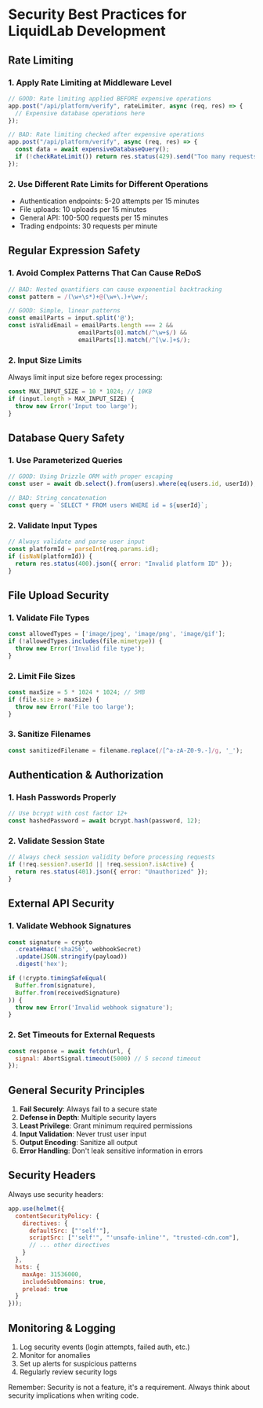 # Security Best Practices for LiquidLab Development

## Rate Limiting

### 1. Apply Rate Limiting at Middleware Level
```javascript
// GOOD: Rate limiting applied BEFORE expensive operations
app.post("/api/platform/verify", rateLimiter, async (req, res) => {
  // Expensive database operations here
});

// BAD: Rate limiting checked after expensive operations
app.post("/api/platform/verify", async (req, res) => {
  const data = await expensiveDatabaseQuery();
  if (!checkRateLimit()) return res.status(429).send("Too many requests");
});
```

### 2. Use Different Rate Limits for Different Operations
- Authentication endpoints: 5-20 attempts per 15 minutes
- File uploads: 10 uploads per 15 minutes  
- General API: 100-500 requests per 15 minutes
- Trading endpoints: 30 requests per minute

## Regular Expression Safety

### 1. Avoid Complex Patterns That Can Cause ReDoS
```javascript
// BAD: Nested quantifiers can cause exponential backtracking
const pattern = /(\w+\s*)+@(\w+\.)+\w+/;

// GOOD: Simple, linear patterns
const emailParts = input.split('@');
const isValidEmail = emailParts.length === 2 && 
                    emailParts[0].match(/^\w+$/) && 
                    emailParts[1].match(/^[\w.]+$/);
```

### 2. Input Size Limits
Always limit input size before regex processing:
```javascript
const MAX_INPUT_SIZE = 10 * 1024; // 10KB
if (input.length > MAX_INPUT_SIZE) {
  throw new Error('Input too large');
}
```

## Database Query Safety

### 1. Use Parameterized Queries
```javascript
// GOOD: Using Drizzle ORM with proper escaping
const user = await db.select().from(users).where(eq(users.id, userId));

// BAD: String concatenation
const query = `SELECT * FROM users WHERE id = ${userId}`;
```

### 2. Validate Input Types
```javascript
// Always validate and parse user input
const platformId = parseInt(req.params.id);
if (isNaN(platformId)) {
  return res.status(400).json({ error: "Invalid platform ID" });
}
```

## File Upload Security

### 1. Validate File Types
```javascript
const allowedTypes = ['image/jpeg', 'image/png', 'image/gif'];
if (!allowedTypes.includes(file.mimetype)) {
  throw new Error('Invalid file type');
}
```

### 2. Limit File Sizes
```javascript
const maxSize = 5 * 1024 * 1024; // 5MB
if (file.size > maxSize) {
  throw new Error('File too large');
}
```

### 3. Sanitize Filenames
```javascript
const sanitizedFilename = filename.replace(/[^a-zA-Z0-9.-]/g, '_');
```

## Authentication & Authorization

### 1. Hash Passwords Properly
```javascript
// Use bcrypt with cost factor 12+
const hashedPassword = await bcrypt.hash(password, 12);
```

### 2. Validate Session State
```javascript
// Always check session validity before processing requests
if (!req.session?.userId || !req.session?.isActive) {
  return res.status(401).json({ error: "Unauthorized" });
}
```

## External API Security

### 1. Validate Webhook Signatures
```javascript
const signature = crypto
  .createHmac('sha256', webhookSecret)
  .update(JSON.stringify(payload))
  .digest('hex');

if (!crypto.timingSafeEqual(
  Buffer.from(signature),
  Buffer.from(receivedSignature)
)) {
  throw new Error('Invalid webhook signature');
}
```

### 2. Set Timeouts for External Requests
```javascript
const response = await fetch(url, {
  signal: AbortSignal.timeout(5000) // 5 second timeout
});
```

## General Security Principles

1. **Fail Securely**: Always fail to a secure state
2. **Defense in Depth**: Multiple security layers
3. **Least Privilege**: Grant minimum required permissions
4. **Input Validation**: Never trust user input
5. **Output Encoding**: Sanitize all output
6. **Error Handling**: Don't leak sensitive information in errors

## Security Headers

Always use security headers:
```javascript
app.use(helmet({
  contentSecurityPolicy: {
    directives: {
      defaultSrc: ["'self'"],
      scriptSrc: ["'self'", "'unsafe-inline'", "trusted-cdn.com"],
      // ... other directives
    }
  },
  hsts: {
    maxAge: 31536000,
    includeSubDomains: true,
    preload: true
  }
}));
```

## Monitoring & Logging

1. Log security events (login attempts, failed auth, etc.)
2. Monitor for anomalies
3. Set up alerts for suspicious patterns
4. Regularly review security logs

Remember: Security is not a feature, it's a requirement. Always think about security implications when writing code.
